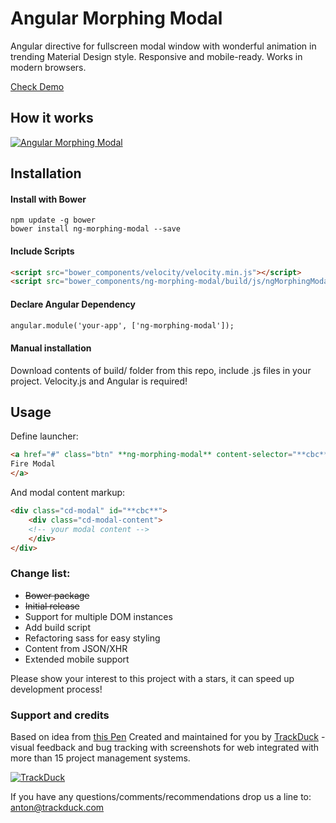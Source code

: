# Angular Morphing Modal
Angular directive for fullscreen modal window with wonderful animation in trending Material Design style. Responsive and mobile-ready. Works in modern browsers.

[Check Demo](https://dl.dropboxusercontent.com/u/60349134/ngm/example/index.html#)

## How it works
[![Angular Morphing Modal](http://habrastorage.org/files/e54/59d/5c9/e5459d5c9aeb445c8ed7c3f1fde489df.gif)](https://dl.dropboxusercontent.com/u/60349134/ngm/example/index.html#)

## Installation

#### Install with Bower
```shell
npm update -g bower
bower install ng-morphing-modal --save
```

#### Include Scripts
```html
<script src="bower_components/velocity/velocity.min.js"></script>
<script src="bower_components/ng-morphing-modal/build/js/ngMorphingModal.min.js"></script>
```

#### Declare Angular Dependency
```html
angular.module('your-app', ['ng-morphing-modal']);
```

#### Manual installation
Download contents of build/ folder from this repo, include .js files in your project. Velocity.js and Angular is required!

## Usage
Define launcher:
```html
<a href="#" class="btn" **ng-morphing-modal** content-selector="**cbc**" data-type="modal-trigger">
Fire Modal
</a>
```
And modal content markup:
```html
<div class="cd-modal" id="**cbc**">
    <div class="cd-modal-content">
    <!-- your modal content -->
    </div>
</div>
```


### Change list:
* ~~Bower package~~
* ~~Initial release~~
* Support for multiple DOM instances
* Add build script
* Refactoring sass for easy styling
* Content from JSON/XHR
* Extended mobile support

Please show your interest to this project with a stars, it can speed up development process!

### Support and credits
Based on idea from [this Pen](http://codepen.io/codyhouse/pen/vEVjJg)
Created and maintained for you by [TrackDuck](https://trackduck.com) - visual feedback and bug tracking with screenshots for web integrated with more than 15 project management systems.

[![TrackDuck](http://trackduck.github.io/attention-map/images/td.png)](https://trackduck.com)

If you have any questions/comments/recommendations drop us a line to: anton@trackduck.com
